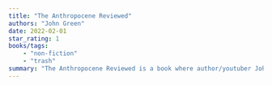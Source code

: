 ```yaml
---
title: "The Anthropocene Reviewed"
authors: "John Green"
date: 2022-02-01
star_rating: 1
books/tags:
    - "non-fiction"
    - "trash"
summary: "The Anthropocene Reviewed is a book where author/youtuber John Green reviews a random assortment of things and concepts that you wouldn't expect to see reviewed. This conceit gives him a lot of room to write about anything he feels like. John Green is an expert at what he does, but I don't find what he does to be very compelling."
---
```

